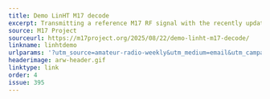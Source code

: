 ```yaml
---
title: Demo LinHT M17 decode
excerpt: Transmitting a reference M17 RF signal with the recently updated gr-m17.
source: M17 Project
sourceurl: https://m17project.org/2025/08/22/demo-linht-m17-decode/
linkname: linhtdemo
urlparams: '?utm_source=amateur-radio-weekly&utm_medium=email&utm_campaign=newsletter'
headerimage: arw-header.gif
linktype: link
order: 4
issue: 395
---
```

